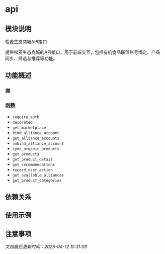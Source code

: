 # api

## 模块说明
松麦生态商城API接口

提供松麦生态商城的API接口，用于前端交互，包括有机食品联盟账号绑定、产品同步、筛选与推荐等功能。

## 功能概述

### 类


### 函数

- `require_auth`
- `decorated`
- `get_marketplace`
- `bind_alliance_account`
- `get_alliance_accounts`
- `unbind_alliance_account`
- `sync_organic_products`
- `get_products`
- `get_product_detail`
- `get_recommendations`
- `record_user_action`
- `get_available_alliances`
- `get_product_categories`

## 依赖关系

## 使用示例

## 注意事项

*文档最后更新时间：2025-04-12 15:31:09*